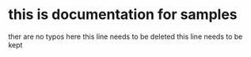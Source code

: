 # this is documentation for samples
ther are no typos here
this line needs to be deleted
this line needs to be kept
